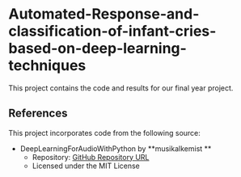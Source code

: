 # Automated-Response-and-classification-of-infant-cries-based-on-deep-learning-techniques
This project contains the code and results for our final year project.
## References

This project incorporates code from the following source:

- DeepLearningForAudioWithPython by **musikalkemist **
  - Repository: [GitHub Repository URL](https://github.com/musikalkemist/DeepLearningForAudioWithPython)
  - Licensed under the MIT License
  
